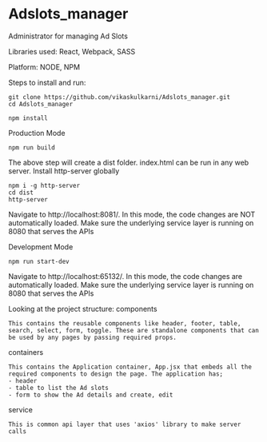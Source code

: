 # Adslots_manager
Administrator for managing Ad Slots

Libraries used:
React, Webpack, SASS

Platform:
NODE, NPM

Steps to install and run:

    git clone https://github.com/vikaskulkarni/Adslots_manager.git
    cd Adslots_manager

    npm install

Production Mode

    npm run build
  
The above step will create a dist folder. index.html can be run in any web server.
Install http-server globally

    npm i -g http-server
    cd dist
    http-server
  
Navigate to http://localhost:8081/. In this mode, the code changes are NOT automatically loaded. Make sure the underlying service layer is running on 8080 that serves the APIs
  
Development Mode

    npm run start-dev
  
Navigate to http://localhost:65132/. In this mode, the code changes are automatically loaded. Make sure the underlying service layer is running on 8080 that serves the APIs


Looking at the project structure:
components

    This contains the reusable components like header, footer, table, search, select, form, toggle. These are standalone components that can be used by any pages by passing required props.

containers

    This contains the Application container, App.jsx that embeds all the required components to design the page. The application has;
    - header
    - table to list the Ad slots
    - form to show the Ad details and create, edit

service

    This is common api layer that uses 'axios' library to make server calls
